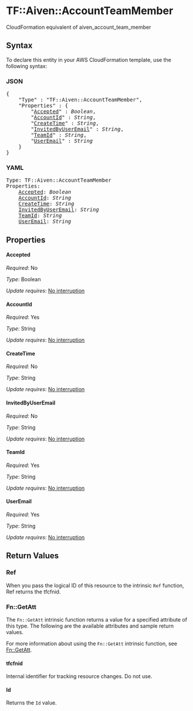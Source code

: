 # TF::Aiven::AccountTeamMember

CloudFormation equivalent of aiven_account_team_member

## Syntax

To declare this entity in your AWS CloudFormation template, use the following syntax:

### JSON

<pre>
{
    "Type" : "TF::Aiven::AccountTeamMember",
    "Properties" : {
        "<a href="#accepted" title="Accepted">Accepted</a>" : <i>Boolean</i>,
        "<a href="#accountid" title="AccountId">AccountId</a>" : <i>String</i>,
        "<a href="#createtime" title="CreateTime">CreateTime</a>" : <i>String</i>,
        "<a href="#invitedbyuseremail" title="InvitedByUserEmail">InvitedByUserEmail</a>" : <i>String</i>,
        "<a href="#teamid" title="TeamId">TeamId</a>" : <i>String</i>,
        "<a href="#useremail" title="UserEmail">UserEmail</a>" : <i>String</i>
    }
}
</pre>

### YAML

<pre>
Type: TF::Aiven::AccountTeamMember
Properties:
    <a href="#accepted" title="Accepted">Accepted</a>: <i>Boolean</i>
    <a href="#accountid" title="AccountId">AccountId</a>: <i>String</i>
    <a href="#createtime" title="CreateTime">CreateTime</a>: <i>String</i>
    <a href="#invitedbyuseremail" title="InvitedByUserEmail">InvitedByUserEmail</a>: <i>String</i>
    <a href="#teamid" title="TeamId">TeamId</a>: <i>String</i>
    <a href="#useremail" title="UserEmail">UserEmail</a>: <i>String</i>
</pre>

## Properties

#### Accepted

_Required_: No

_Type_: Boolean

_Update requires_: [No interruption](https://docs.aws.amazon.com/AWSCloudFormation/latest/UserGuide/using-cfn-updating-stacks-update-behaviors.html#update-no-interrupt)

#### AccountId

_Required_: Yes

_Type_: String

_Update requires_: [No interruption](https://docs.aws.amazon.com/AWSCloudFormation/latest/UserGuide/using-cfn-updating-stacks-update-behaviors.html#update-no-interrupt)

#### CreateTime

_Required_: No

_Type_: String

_Update requires_: [No interruption](https://docs.aws.amazon.com/AWSCloudFormation/latest/UserGuide/using-cfn-updating-stacks-update-behaviors.html#update-no-interrupt)

#### InvitedByUserEmail

_Required_: No

_Type_: String

_Update requires_: [No interruption](https://docs.aws.amazon.com/AWSCloudFormation/latest/UserGuide/using-cfn-updating-stacks-update-behaviors.html#update-no-interrupt)

#### TeamId

_Required_: Yes

_Type_: String

_Update requires_: [No interruption](https://docs.aws.amazon.com/AWSCloudFormation/latest/UserGuide/using-cfn-updating-stacks-update-behaviors.html#update-no-interrupt)

#### UserEmail

_Required_: Yes

_Type_: String

_Update requires_: [No interruption](https://docs.aws.amazon.com/AWSCloudFormation/latest/UserGuide/using-cfn-updating-stacks-update-behaviors.html#update-no-interrupt)

## Return Values

### Ref

When you pass the logical ID of this resource to the intrinsic `Ref` function, Ref returns the tfcfnid.

### Fn::GetAtt

The `Fn::GetAtt` intrinsic function returns a value for a specified attribute of this type. The following are the available attributes and sample return values.

For more information about using the `Fn::GetAtt` intrinsic function, see [Fn::GetAtt](https://docs.aws.amazon.com/AWSCloudFormation/latest/UserGuide/intrinsic-function-reference-getatt.html).

#### tfcfnid

Internal identifier for tracking resource changes. Do not use.

#### Id

Returns the <code>Id</code> value.

